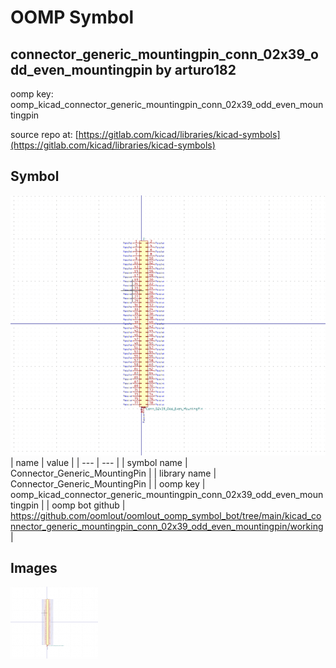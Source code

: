 # OOMP Symbol  
## connector_generic_mountingpin_conn_02x39_odd_even_mountingpin  by arturo182  
  
oomp key: oomp_kicad_connector_generic_mountingpin_conn_02x39_odd_even_mountingpin  
  
source repo at: [https://gitlab.com/kicad/libraries/kicad-symbols](https://gitlab.com/kicad/libraries/kicad-symbols)  
## Symbol  
  
[![working.png](working_600.png)](working.png)  
| name | value | 
| --- | --- | 
| symbol name | Connector_Generic_MountingPin | 
| library name | Connector_Generic_MountingPin | 
| oomp key | oomp_kicad_connector_generic_mountingpin_conn_02x39_odd_even_mountingpin | 
| oomp bot github | https://github.com/oomlout/oomlout_oomp_symbol_bot/tree/main/kicad_connector_generic_mountingpin_conn_02x39_odd_even_mountingpin/working | 
## Images  
  
[![working.png](working_140.png)](working.png)  
